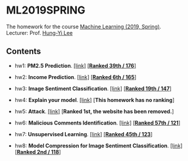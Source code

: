 # ML2019SPRING

The homework for the course [Machine Learning (2019, Spring)](http://speech.ee.ntu.edu.tw/~tlkagk/courses_ML19.html).  
Lecturer: Prof. [Hung-Yi Lee](http://speech.ee.ntu.edu.tw/~tlkagk/index.html)

## Contents

+ hw1: **PM2.5 Prediction**. [[link]](https://ntumlta2019.github.io/ml-web-hw1/) [[**Ranked 39th / 176**]](https://www.kaggle.com/c/ml2019spring-hw1)

+ hw2: **Income Prediction**. [[link]](https://ntumlta2019.github.io/ml-web-hw2/) [[**Ranked 6th / 165**]](https://www.kaggle.com/c/ml2019spring-hw2)

+ hw3: **Image Sentiment Classification**. [[link]](https://ntumlta2019.github.io/ml-web-hw3/) [[**Ranked 19th / 147**]](https://www.kaggle.com/c/ml2019spring-hw3)

+ hw4: **Explain your model**. [[link]](https://ntumlta2019.github.io/ml-web-hw4/) [**This homework has no ranking**]

+ hw5: **Attack**. [[link]](https://docs.google.com/presentation/d/1RdBdCspgjXMnH3qzTS_m4RoQ0sT67VXoT-Oj7MERopA/edit?fbclid=IwAR3n_oSQjUgM9mEoYjAxqSuTJM6iwUq4X0KqanSnIE39gESKWm0j_21hZ-0#slide=id.p) [**Ranked 1st, the website has been removed.**]

+ hw6: **Malicious Comments Identification**. [[link]](https://ntumlta2019.github.io/ml-web-hw6/) [[**Ranked 57th / 121**]](https://www.kaggle.com/c/ml2019spring-hw6)

+ hw7: **Unsupervised Learning**. [[link]](https://ntumlta2019.github.io/ml-web-hw7/) [[**Ranked 45th / 123**]](https://www.kaggle.com/c/ml2019spring-hw7)

+ hw8: **Model Compression for Image Sentiment Classification**. [[link]](https://ntumlta2019.github.io/ml-web-hw8/) [[**Ranked 2nd / 118**]](https://www.kaggle.com/c/ml2019spring-hw8)
